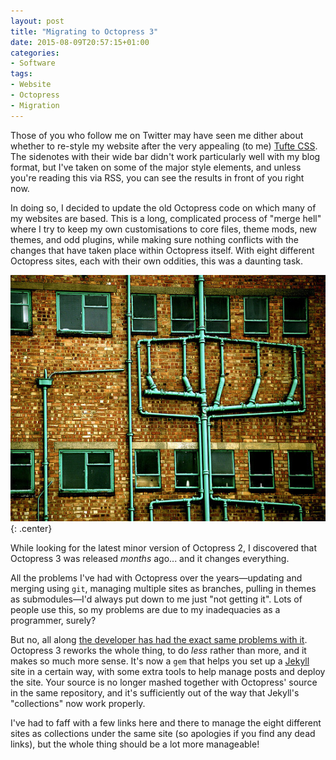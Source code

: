 ```yaml
---
layout: post
title: "Migrating to Octopress 3"
date: 2015-08-09T20:57:15+01:00
categories:
- Software
tags:
- Website
- Octopress
- Migration
---
```


Those of you who follow me on Twitter may have seen me dither about whether to re-style my website after the very appealing (to me) [Tufte CSS](http://www.daveliepmann.com/tufte-css/). The sidenotes with their wide bar didn't work particularly well with my blog format, but I've taken on some of the major style elements, and unless you're reading this via RSS, you can see the results in front of you right now.

In doing so, I decided to update the old Octopress code on which many of my websites are based. This is a long, complicated process of "merge hell" where I try to keep my own customisations to core files, theme mods, new themes, and odd plugins, while making sure nothing conflicts with the changes that have taken place within Octopress itself. With eight different Octopress sites, each with their own oddities, this was a daunting task.

![](/img/blog/2015/pipes.jpg){: .center}

While looking for the latest minor version of Octopress 2, I discovered that Octopress 3 was released *months* ago... and it changes everything.

All the problems I've had with Octopress over the years&mdash;updating and merging using `git`, managing multiple sites as branches, pulling in themes as submodules&mdash;I'd always put down to me just "not getting it". Lots of people use this, so my problems are due to my inadequacies as a programmer, surely?

But no, all along [the developer has had the exact same problems with it](http://octopress.org/2015/01/15/octopress-3.0-is-coming/). Octopress 3 reworks the whole thing, to do *less* rather than more, and it makes so much more sense. It's now a `gem` that helps you set up a [Jekyll](http://jekyllrb.com) site in a certain way, with some extra tools to help manage posts and deploy the site. Your source is no longer mashed together with Octopress' source in the same repository, and it's sufficiently out of the way that Jekyll's "collections" now work properly.

I've had to faff with a few links here and there to manage the eight different sites as collections under the same site (so apologies if you find any dead links), but the whole thing should be a lot more manageable!
